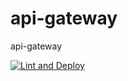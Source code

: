 # api-gateway

api-gateway

[![Lint and Deploy](https://github.com/grupo4taller2/api-gateway/actions/workflows/deploy.yml/badge.svg?branch=main)](https://github.com/grupo4taller2/api-gateway/actions/workflows/lint-deploy.yml)

